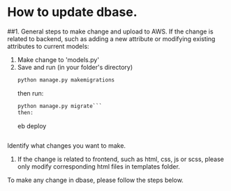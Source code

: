 # How to update dbase.

##1. General steps to make change and upload to AWS. 
If the change is related to backend, such as adding a new attribute or modifying existing attributes to current models: 
1. Make change to 'models.py' 
2. Save and run (in your folder's directory) 
    ```Python 
    python manage.py makemigrations
    ``` 
    then run:
    ```Python 
    python manage.py migrate```
    then: 
    ```
    eb deploy
    ```

Identify what changes you want to make.
1. If the change is related to frontend, such as html, css, js or scss, please only modify corresponding html files in templates folder. 

To make any change in dbase, please follow the steps below. 

